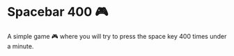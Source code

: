 # Spacebar 400 :video_game:

A simple game :video_game: where you will try to press the space key 400 times under a minute.
